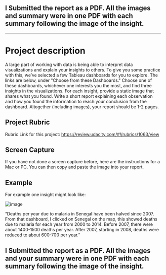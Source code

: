 ## I Submitted the report as a PDF. All the images and summary were in one PDF with each summary following the image of the insight.


-------------------------------------------------------------------------------------------------------------------------------------------
# Project description
A large part of working with data is being able to interpret data visualizations and explain your insights to others. To give you some practice with this, we’ve selected a few Tableau dashboards for you to explore. The links are below, under "Choose from these Dashboards." Choose one of these dashboards, whichever one interests you the most, and find three insights in the visualizations. For each insight, provide a static image that shares what you found. Write a short report explaining each observation and how you found the information to reach your conclusion from the dashboard. Altogether (including images), your report should be 1-2 pages.

## Project Rubric
Rubric Link for this project: https://review.udacity.com/#!/rubrics/1063/view

## Screen Capture
If you have not done a screen capture before, here are the instructions for a Mac or PC. You can then copy and paste the image into your report.

## Example
For example one insight might look like:

![image](https://user-images.githubusercontent.com/50815941/173406334-22ba3d36-c13c-4a0d-a3c8-6804616afd70.png)


“Deaths per year due to malaria in Senegal have been halved since 2007. From that dashboard, I clicked on Senegal on the map, this showed deaths due to malaria for each year from 2000 to 2014. Before 2007, there were about 1400-1500 deaths per year. After 2007, starting in 2008, deaths were reduced to about 600-700 per year.”

## I Submitted the report as a PDF. All the images and your summary were in one PDF with each summary following the image of the insight.
